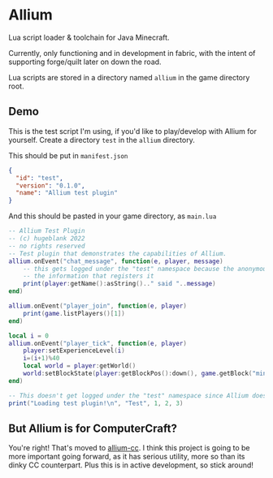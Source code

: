 # Allium
Lua script loader & toolchain for Java Minecraft.

Currently, only functioning and in development in fabric, with the intent of supporting 
forge/quilt later on down the road.

Lua scripts are stored in a directory named `allium` in the game directory root.  

## Demo
This is the test script I'm using, if you'd like to play/develop with Allium for yourself. 
Create a directory `test` in the `allium` directory.

This should be put in `manifest.json`
```json
{
  "id": "test",
  "version": "0.1.0",
  "name": "Allium test plugin"
}
```

And this should be pasted in your game directory, as `main.lua`
```lua
-- Allium Test Plugin
-- (c) hugeblank 2022
-- no rights reserved
-- Test plugin that demonstrates the capabilities of Allium.
allium.onEvent("chat_message", function(e, player, message)
    -- this gets logged under the "test" namespace because the anonymous function gets called after the plugin returns
    -- the information that registers it
    print(player:getName():asString().." said "..message)
end)

allium.onEvent("player_join", function(e, player)
    print(game.listPlayers()[1])
end)

local i = 0
allium.onEvent("player_tick", function(e, player)
    player:setExperienceLevel(i)
    i=(i+1)%40
    local world = player:getWorld()
    world:setBlockState(player:getBlockPos():down(), game.getBlock("minecraft:diorite"):getDefaultState())
end)

-- This doesn't get logged under the "test" namespace since Allium doesn't know what plugin is running until the return
print("Loading test plugin!\n", "Test", 1, 2, 3)
```

## But Allium is for ComputerCraft?
You're right! That's moved to [allium-cc](https://github.com/hugeblank/allium-cc). I think this 
project is going to be more important going forward, as it has serious utility, more so than its
dinky CC counterpart. Plus this is in active development, so stick around!